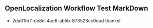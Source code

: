 ## OpenLocalization Workflow Test MarkDown
* 2da01fd7-de8e-4ac6-ab5b-873523cc0ead 
thanks!<!--HONumber=Mar16_HO2-->

